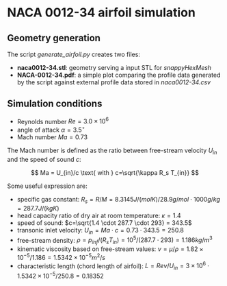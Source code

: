 # NACA 0012-34 airfoil simulation

## Geometry generation

The script *generate_airfoil.py* creates two files:
- **naca0012-34.stl**: geometry serving a input STL for *snappyHexMesh*
- **NACA-0012-34.pdf**: a simple plot comparing the profile data generated by the script against external profile data stored in *naca0012-34.csv*

## Simulation conditions

- Reynolds number $Re=3.0\times 10^6$
- angle of attack $\alpha = 3.5^\circ$
- Mach number $Ma = 0.73$

The Mach number is defined as the ratio between free-stream velocity $U_{in}$ and the speed of sound $c$:

$$ Ma = U_{in}/c \text{ with } c=\sqrt{\kappa R_s T_{in}} $$

Some useful expression are:
- specific gas  constant: $R_s = R/M = 8.3145 J/(mol K) / 28.9 g/mol  \cdot 1000 g/kg = 287.7 J/(kg K)$
- head capacity ratio of dry air at room temperature: $\kappa = 1.4$
- speed of sound: $c=\sqrt{1.4 \cdot 287.7 \cdot 293} = 343.5$
- transonic inlet velocity: $U_{in} = Ma \cdot c = 0.73\cdot 343.5 = 250.8$
- free-stream density: $\rho = p_{inf}/(R_s T_{in}) = 10^5 / (287.7 \cdot 293) = 1.186 kg/m^3$
- kinematic viscosity based on free-stream values: $\nu = \mu / \rho = 1.82\times 10^{-5} / 1.186 = 1.5342\times 10^{-5} m^2/s$
- characteristic length (chord length of airfoil): $L = Re \nu / U_{in} = 3\times 10^6 \cdot 1.5342\times 10^{-5} / 250.8 = 0.18352$